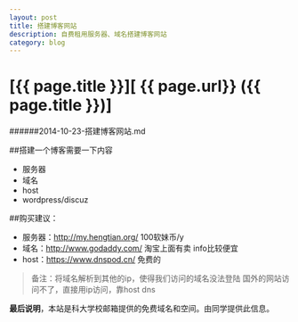 ```yaml
---
layout: post
title: 搭建博客网站
description: 自费租用服务器、域名搭建博客网站
category: blog
---
```

# [{{ page.title }}][ {{ page.url}}  ({{ page.title }})]
######2014-10-23-搭建博客网站.md

##搭建一个博客需要一下内容
* 服务器
* 域名
* host
* wordpress/discuz

##购买建议：

* 服务器：http://my.hengtian.org/ 100软妹币/y
* 域名：http://www.godaddy.com/ 淘宝上面有卖 info比较便宜
* host：https://www.dnspod.cn/ 免费的

>备注：将域名解析到其他的ip，使得我们访问的域名没法登陆
>国外的网站访问不了，直接用ip访问，靠host dns

**最后说明**，本站是科大学校邮箱提供的免费域名和空间。由同学提供此信息。